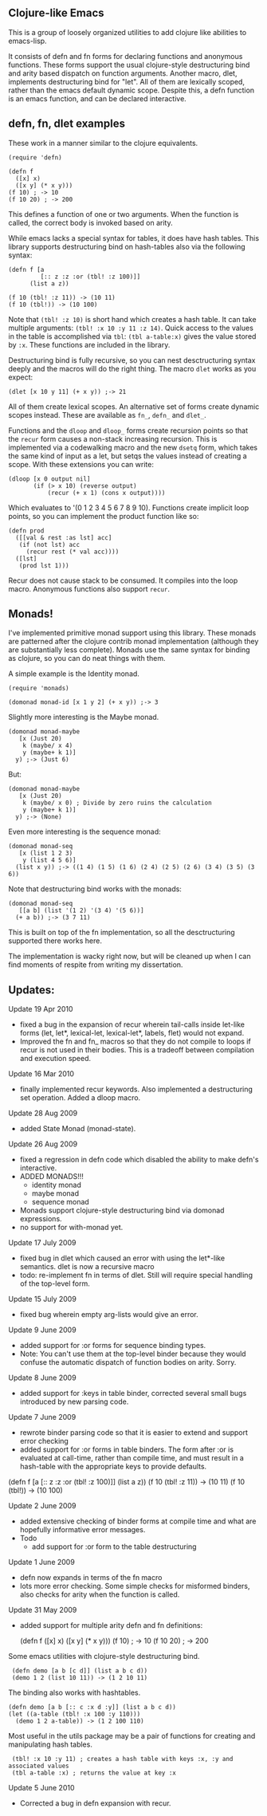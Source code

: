 Clojure-like Emacs
------------------

This is a group of loosely organized utilities to add clojure like
abilities to emacs-lisp.

It consists of defn and fn forms for declaring functions and anonymous
functions.  These forms support the usual clojure-style destructuring
bind and arity based dispatch on function arguments.  Another macro,
dlet, implements destructuring bind for "let".  All of them are
lexically scoped, rather than the emacs default dynamic scope.
Despite this, a defn function is an emacs function, and can be
declared interactive.

defn, fn, dlet examples
-----------------------

These work in a manner similar to the clojure equivalents.

    (require 'defn)

    (defn f 
      ([x] x)
	  ([x y] (* x y)))
    (f 10) ; -> 10
    (f 10 20) ; -> 200

This defines a function of one or two arguments.  When the function is
called, the correct body is invoked based on arity.

While emacs lacks a special syntax for tables, it does have hash
tables.  This library supports destructuring bind on hash-tables also
via the following syntax:

    (defn f [a 
		     [:: z :z :or (tbl! :z 100)]] 
          (list a z))

    (f 10 (tbl! :z 11)) -> (10 11)
    (f 10 (tbl!)) -> (10 100)


Note that `(tbl! :z 10)` is short hand which creates a hash table.  It
can take multiple arguments: `(tbl! :x 10 :y 11 :z 14)`.  Quick access
to the values in the table is accomplished via `tbl`: `(tbl
a-table:x)` gives the value stored by `:x`.  These functions are
included in the library.

Destructuring bind is fully recursive, so you can nest desctructuring
syntax deeply and the macros will do the right thing.  The macro
`dlet` works as you expect:

    (dlet [x 10 y 11] (+ x y)) ;-> 21

All of them create lexical scopes.  An alternative set of forms create
dynamic scopes instead.  These are available as `fn_`, `defn_` and
`dlet_`.

Functions and the `dloop` and `dloop_` forms create recursion points
so that the `recur` form causes a non-stack increasing recursion.
This is implemented via a codewalking macro and the new `dsetq` form,
which takes the same kind of input as a let, but setqs the values
instead of creating a scope.  With these extensions you can write:

	(dloop [x 0 output nil] 
		   (if (> x 10) (reverse output)
		   	   (recur (+ x 1) (cons x output))))

Which evaluates to '(0 1 2 3 4 5 6 7 8 9 10).  Functions create
implicit loop points, so you can implement the product function like
so:

    (defn prod 
      ([[val & rest :as lst] acc]
       (if (not lst) acc
 	     (recur rest (* val acc))))
      ([lst]
       (prod lst 1)))

Recur does not cause stack to be consumed.  It compiles into the loop
macro.  Anonymous functions also support `recur`.

Monads!
-------

I've implemented primitive monad support using this library.  These
monads are patterned after the clojure contrib monad implementation
(although they are substantially less complete).  Monads use the same
syntax for binding as clojure, so you can do neat things with them.

A simple example is the Identity monad.

    (require 'monads)

    (domonad monad-id [x 1 y 2] (+ x y)) ;-> 3

Slightly more interesting is the Maybe monad.

    (domonad monad-maybe 
       [x (Just 20) 
        k (maybe/ x 4) 
        y (maybe+ k 1)] 
      y) ;-> (Just 6)

But:

    (domonad monad-maybe 
       [x (Just 20) 
        k (maybe/ x 0) ; Divide by zero ruins the calculation
        y (maybe+ k 1)] 
      y) ;-> (None)

Even more interesting is the sequence monad:

    (domonad monad-seq 
       [x (list 1 2 3) 
        y (list 4 5 6)] 
      (list x y)) ;-> ((1 4) (1 5) (1 6) (2 4) (2 5) (2 6) (3 4) (3 5) (3 6))

Note that destructuring bind works with the monads:

    (domonad monad-seq
       [[a b] (list '(1 2) '(3 4) '(5 6))]
      (+ a b)) ;-> (3 7 11)

This is built on top of the fn implementation, so all the
desctructuring supported there works here.

The implementation is wacky right now, but will be cleaned up when I
can find moments of respite from writing my dissertation.
  
Updates:
--------
Update 19 Apr 2010

* fixed a bug in the expansion of recur wherein tail-calls inside
  let-like forms (let, let*, lexical-let, lexical-let*, labels, flet)
  would not expand.
* Improved the fn and fn_ macros so that they do not compile to loops
  if recur is not used in their bodies.  This is a tradeoff between
  compilation and execution speed.

Update 16 Mar 2010

* finally implemented recur keywords.  Also implemented a
  destructuring set operation.  Added a dloop macro.

Update 28 Aug 2009

* added State Monad (monad-state).

Update 26 Aug 2009

* fixed a regression in defn code which disabled the ability to make defn's interactive.
* ADDED MONADS!!!
  * identity monad
  * maybe monad
  * sequence monad
* Monads support clojure-style destructuring bind via domonad expressions.
* no support for with-monad yet.


Update 17 July 2009

* fixed bug in dlet which caused an error with using the let*-like semantics.  dlet is now a recursive macro
* todo: re-implement fn in terms of dlet.  Still will require special handling of the top-level form.

Update 15 July 2009

* fixed bug wherein empty arg-lists would give an error.

Update 9 June 2009
* added support for :or forms for sequence binding types.
* Note: You can't use them at the top-level binder because they would confuse the automatic dispatch of function bodies on arity.  Sorry.

Update 8 June 2009
* added support for :keys in table binder, corrected several small bugs introduced by new parsing code.

Update 7 June 2009
* rewrote binder parsing code so that it is easier to extend and support error checking
* added support for :or forms in table binders.  The form after :or is evaluated at call-time, rather than compile time, and must result in a hash-table with the appropriate keys to provide defaults.

(defn f [a [:: z :z :or (tbl! :z 100)]] (list a z))
(f 10 (tbl! :z 11)) -> (10 11)
(f 10 (tbl!)) -> (10 100)


Update 2 June 2009
* added extensive checking of binder forms at compile time and what are hopefully informative error messages. 
* Todo
  - add support for :or form to the table destructuring

Update 1 June 2009
* defn now expands in terms of the fn macro
* lots more error checking.  Some simple checks for misformed binders, also checks for arity when the function is called.

Update 31 May 2009
* added support for multiple arity defn and fn definitions:

    (defn f 
      ([x] x)
	  ([x y] (* x y)))
    (f 10) ; -> 10
    (f 10 20) ; -> 200

  

Some emacs utilities with clojure-style destructuring bind.

	 (defn demo [a b [c d]] (list a b c d))
	 (demo 1 2 (list 10 11)) -> (1 2 10 11)

The binding also works with hashtables.

	(defn demo [a b [:: c :x d :y]] (list a b c d))
	(let ((a-table (tbl! :x 100 :y 110)))
	  (demo 1 2 a-table)) -> (1 2 100 110)

Most useful in the utils package may be a pair of functions for creating and manipulating hash tables.

	 (tbl! :x 10 :y 11) ; creates a hash table with keys :x, :y and associated values
	 (tbl a-table :x) ; returns the value at key :x

Update 5 June 2010
* Corrected a bug in defn expansion with recur.